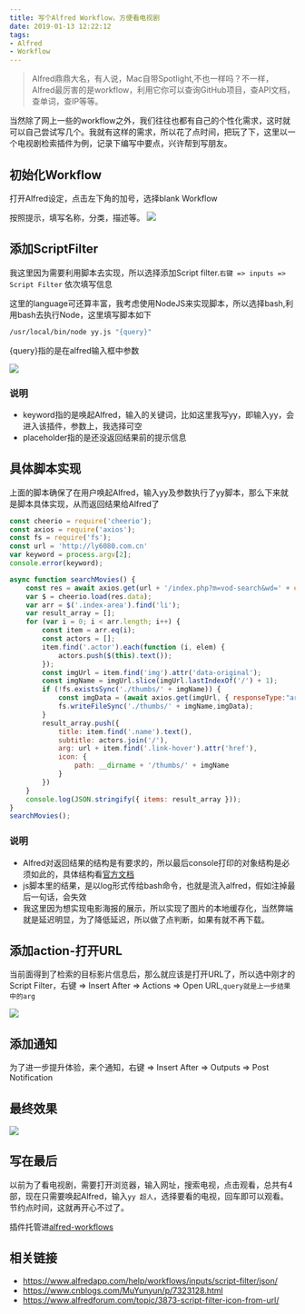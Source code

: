 ```yaml
---
title: 写个Alfred Workflow，方便看电视剧
date: 2019-01-13 12:22:12
tags:
- Alfred
- Workflow
---
```


> Alfred鼎鼎大名，有人说，Mac自带Spotlight,不也一样吗？不一样，Alfred最厉害的是workflow，利用它你可以查询GitHub项目，查API文档，查单词，查IP等等。

当然除了网上一些的workflow之外，我们往往也都有自己的个性化需求，这时就可以自己尝试写几个。我就有这样的需求，所以花了点时间，把玩了下，这里以一个电视剧检索插件为例，记录下编写中要点，兴许帮到写朋友。

## 初始化Workflow
打开Alfred设定，点击左下角的加号，选择blank Workflow

按照提示，填写名称，分类，描述等。
![](http://static.1991421.cn/2019-01-13-035730.png)

## 添加ScriptFilter
我这里因为需要利用脚本去实现，所以选择添加Script filter.`右键 => inputs => Script Filter`
依次填写信息

这里的language可还算丰富，我考虑使用NodeJS来实现脚本，所以选择bash,利用bash去执行Node，这里填写脚本如下
```bash
/usr/local/bin/node yy.js "{query}"
```
{query}指的是在alfred输入框中参数

![](http://static.1991421.cn/2019-01-13-035809.png)

### 说明
- keyword指的是唤起Alfred，输入的关键词，比如这里我写yy，即输入yy，会进入该插件，参数上，我选择可空
- placeholder指的是还没返回结果前的提示信息


## 具体脚本实现
上面的脚本确保了在用户唤起Alfred，输入yy及参数执行了yy脚本，那么下来就是脚本具体实现，从而返回结果给Alfred了

```javascript
const cheerio = require('cheerio');
const axios = require('axios');
const fs = require('fs');
const url = 'http://ly6080.com.cn'
var keyword = process.argv[2];
console.error(keyword);

async function searchMovies() {
    const res = await axios.get(url + '/index.php?m=vod-search&wd=' + encodeURI(keyword));
    var $ = cheerio.load(res.data);
    var arr = $('.index-area').find('li');
    var result_array = [];
    for (var i = 0; i < arr.length; i++) {
        const item = arr.eq(i);
        const actors = [];
        item.find('.actor').each(function (i, elem) {
            actors.push($(this).text());
        });
        const imgUrl = item.find('img').attr('data-original');
        const imgName = imgUrl.slice(imgUrl.lastIndexOf('/') + 1);
        if (!fs.existsSync('./thumbs/' + imgName)) {
            const imgData = (await axios.get(imgUrl, { responseType:"arraybuffer" })).data;
            fs.writeFileSync('./thumbs/' + imgName,imgData);
        }
        result_array.push({
            title: item.find('.name').text(),
            subtitle: actors.join('/'),
            arg: url + item.find('.link-hover').attr('href'),
            icon: {
                path: __dirname + '/thumbs/' + imgName
            }
        })
    }
    console.log(JSON.stringify({ items: result_array }));
}
searchMovies();


```

### 说明
- Alfred对返回结果的结构是有要求的，所以最后console打印的对象结构是必须如此的，具体结构看[官方文档](https://www.alfredapp.com/help/workflows/inputs/script-filter/json/)
- js脚本里的结果，是以log形式传给bash命令，也就是流入alfred，假如注掉最后一句话，会失效
- 我这里因为想实现电影海报的展示，所以实现了图片的本地缓存化，当然弊端就是延迟明显，为了降低延迟，所以做了点判断，如果有就不再下载。


## 添加action-打开URL
当前面得到了检索的目标影片信息后，那么就应该是打开URL了，所以选中刚才的Script Filter，右键 => Insert After => Actions => Open URL,`query就是上一步结果中的arg`

![](http://static.1991421.cn/2019-01-13-040621.png)

## 添加通知
为了进一步提升体验，来个通知，右键 => Insert After => Outputs => Post Notification 

## 最终效果

![](http://static.1991421.cn/2019-01-13-041740.png)

## 写在最后
以前为了看电视剧，需要打开浏览器，输入网址，搜索电视，点击观看，总共有4部，现在只需要唤起Alfred，输入`yy 超人`，选择要看的电视，回车即可以观看。节约点时间，这就再开心不过了。

插件托管进[alfred-workflows](https://github.com/alanhg/alfred-workflows)

## 相关链接

* https://www.alfredapp.com/help/workflows/inputs/script-filter/json/
* https://www.cnblogs.com/MuYunyun/p/7323128.html
* https://www.alfredforum.com/topic/3873-script-filter-icon-from-url/

